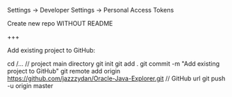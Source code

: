 Settings -> Developer Settings -> Personal Access Tokens

Create new repo WITHOUT README

+++

Add existing project to GitHub:

cd /... // project main directory
git init
git add .
git commit -m "Add existing project to GitHub"
git remote add origin https://github.com/jazzzydan/Oracle-Java-Explorer.git  // GitHub url
git push -u origin master
